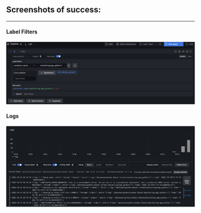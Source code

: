 ## Screenshots of success:
___
#### Label Filters
![label](images/label.png)

#### Logs
![logs](images/logs.png)
